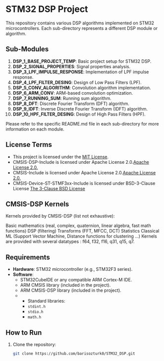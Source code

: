 # STM32 DSP Project

This repository contains various DSP algorithms implemented on STM32 microcontrollers. Each sub-directory represents a different DSP module or algorithm.

## Sub-Modules
1. **DSP_1_BASE_PROJECT_TEMP**: Basic project setup for STM32 DSP.
2. **DSP_2_SIGNAL_PROPERTIES**: Signal properties analysis.
3. **DSP_3_LPF_IMPULSE_RESPONSE**: Implementation of LPF impulse response.
4. **DSP_4_LPF_FILTER_DESING**: Design of Low Pass Filters (LPF).
5. **DSP_5_CONV_ALGORITHM**: Convolution algorithm implementation.
6. **DSP_6_ARM_CONV**: ARM-based convolution optimization.
7. **DSP_7_RUNNING_SUM**: Running sum algorithm.
8. **DSP_8_DFT**: Discrete Fourier Transform (DFT) algorithm.
9. **DSP_9_IDFT**: Inverse Discrete Fourier Transform (IDFT) algorithm.
10. **DSP_10_HPF_FILTER_DESING**: Design of High Pass Filters (HPF).


Please refer to the specific README.md file in each sub-directory for more information on each module.


## License Terms
- This project is licensed under the [MIT License](LICENSE).
- CMSIS-DSP-Include is licensed under Apache License 2.0.[Apache License 2.0.](LICENSE)
- CMSIS-Include is licensed under Apache License 2.0.[Apache License 2.0.](LICENSE)
- CMSIS-Device-ST-STMF3xx-Include is  licensed under BSD-3-Clause License [The 3-Clause BSD License](LICENSE)
## CMSIS-DSP Kernels
Kernels provided by CMSIS-DSP (list not exhaustive):

Basic mathematics (real, complex, quaternion, linear algebra, fast math functions)
DSP (filtering)
Transforms (FFT, MFCC, DCT)
Statistics
Classical ML (Support Vector Machine, Distance functions for clustering ...)
Kernels are provided with several datatypes : f64, f32, f16, q31, q15, q7.

## Requirements
- **Hardware**: STM32 microcontroller (e.g., STM32F3 series).
- **Software**: 
  - STM32CubeIDE or any compatible ARM Cortex-M IDE.
  - ARM CMSIS library (included in the project).
  - ARM CMSIS-DSP library (included in the project).
  - - Standard libraries:
    - `stdint.h`
    - `stdio.h`
    - `math.h`

## How to Run
1. Clone the repository:
   ```bash
   git clone https://github.com/barisozturk0/STM32_DSP.git
